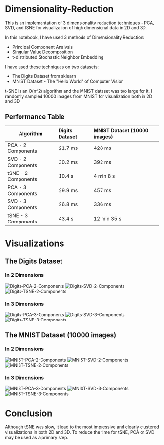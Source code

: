 # Dimensionality-Reduction
This is an implementation of 3 dimensionality reduction techniques - PCA, SVD, and tSNE for visualization of high dimensional data in 2D and 3D.  

In this notebook, I have used 3 methods of Dimensionality Reduction:

- Principal Component Analysis
- Singular Value Decomposition
- t-distributed Stochastic Neighbor Embedding

I have used these techniques on two datasets:

- The Digits Dataset from sklearn
- MNIST Dataset - The "Hello World" of Computer Vision

t-SNE is an O(n^2) algorithm and the MNIST dataset was too large for it. I randomly sampled 10000 images from MNIST for visualization both in 2D and 3D.

## Performance Table
| Algorithm         | Digits Dataset         | MNIST Dataset (10000 images)  |
| ------------- |:--------------|:-----|
| PCA - 2 Components | 21.7 ms | 428 ms |
| SVD - 2 Components | 30.2 ms | 392 ms |
| tSNE - 2 Components | 10.4 s | 4 min 8 s |
| PCA - 3 Components | 29.9 ms | 457 ms |
| SVD - 3 Components | 26.8 ms | 336 ms |
| tSNE - 3 Components | 43.4 s | 12 min 35 s |


# Visualizations

## The Digits Dataset

### In 2 Dimensions
![Digits-PCA-2-Components](https://github.com/KhyatiMahendru/Dimensionality-Reduction/blob/master/Visualizations/digits-pca-2.png)
![Digits-SVD-2-Components](https://github.com/KhyatiMahendru/Dimensionality-Reduction/blob/master/Visualizations/digits-svd-2.png)
![Digits-TSNE-2-Components](https://github.com/KhyatiMahendru/Dimensionality-Reduction/blob/master/Visualizations/digits-tsne-2.png)

### In 3 Dimensions
![Digits-PCA-3-Components](https://github.com/KhyatiMahendru/Dimensionality-Reduction/blob/master/Visualizations/digits-pca-3.png)
![Digits-SVD-3-Components](https://github.com/KhyatiMahendru/Dimensionality-Reduction/blob/master/Visualizations/digits-svd-3.png)
![Digits-TSNE-3-Components](https://github.com/KhyatiMahendru/Dimensionality-Reduction/blob/master/Visualizations/digits-tsne-3.png)


## The MNIST Dataset (10000 images)

### In 2 Dimensions
![MNIST-PCA-2-Components](https://github.com/KhyatiMahendru/Dimensionality-Reduction/blob/master/Visualizations/mnist-pca-2.png)
![MNIST-SVD-2-Components](https://github.com/KhyatiMahendru/Dimensionality-Reduction/blob/master/Visualizations/mnist-svd-2.png)
![MNIST-TSNE-2-Components](https://github.com/KhyatiMahendru/Dimensionality-Reduction/blob/master/Visualizations/mnist-tsne-2.png)

### In 3 Dimensions
![MNIST-PCA-3-Components](https://github.com/KhyatiMahendru/Dimensionality-Reduction/blob/master/Visualizations/mnist-pca-3.png)
![MNIST-SVD-3-Components](https://github.com/KhyatiMahendru/Dimensionality-Reduction/blob/master/Visualizations/mnist-svd-3.png)
![MNIST-TSNE-3-Components](https://github.com/KhyatiMahendru/Dimensionality-Reduction/blob/master/Visualizations/mnist-tsne-3.png)

# Conclusion
Although tSNE was slow, it lead to the most impressive and clearly clustered visualizations in both 2D and 3D.
To reduce the time for tSNE, PCA or SVD may be used as a primary step.

